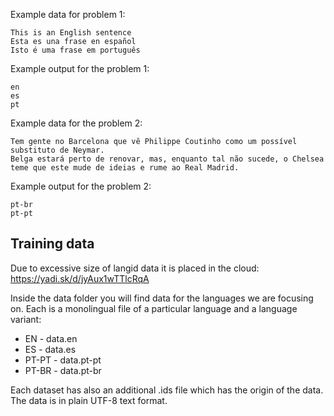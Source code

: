
Example data for problem 1:

```
This is an English sentence
Esta es una frase en español
Isto é uma frase em português
```

Example output for the problem 1:
```
en
es
pt
```

Example data for the problem 2:

```
Tem gente no Barcelona que vê Philippe Coutinho como um possível substituto de Neymar. 
Belga estará perto de renovar, mas, enquanto tal não sucede, o Chelsea teme que este mude de ideias e rume ao Real Madrid.
```

Example output for the problem 2:
```
pt-br
pt-pt
```



## Training data

Due to excessive size of langid data it is placed in the cloud: https://yadi.sk/d/jyAux1wTTlcRqA

Inside the data folder you will find data for the languages we are focusing on. Each is a monolingual file of a particular language and a language variant:

* EN - data.en
* ES - data.es
* PT-PT - data.pt-pt
* PT-BR - data.pt-br

Each dataset has also an additional .ids file which has the origin of the data. The data is in plain UTF-8 text format.

